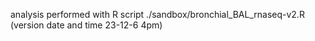analysis performed with R script ./sandbox/bronchial_BAL_rnaseq-v2.R (version date and time 23-12-6 4pm)
